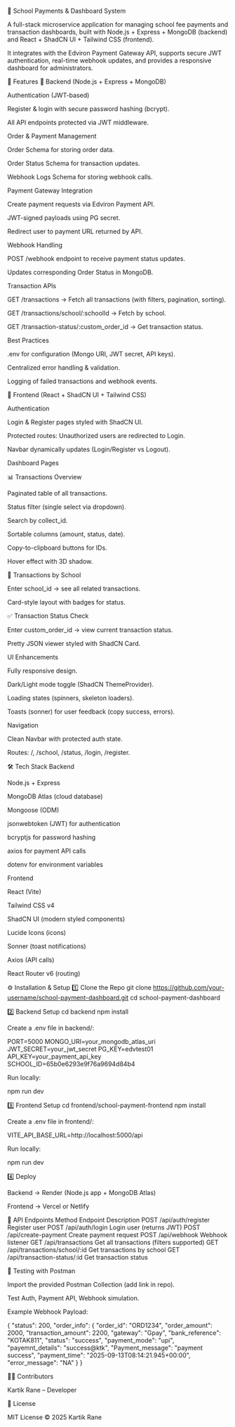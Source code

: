 🏫 School Payments & Dashboard System

A full-stack microservice application for managing school fee payments and transaction dashboards, built with Node.js + Express + MongoDB (backend) and React + ShadCN UI + Tailwind CSS (frontend).

It integrates with the Edviron Payment Gateway API, supports secure JWT authentication, real-time webhook updates, and provides a responsive dashboard for administrators.

🚀 Features
🔹 Backend (Node.js + Express + MongoDB)

Authentication (JWT-based)

Register & login with secure password hashing (bcrypt).

All API endpoints protected via JWT middleware.

Order & Payment Management

Order Schema for storing order data.

Order Status Schema for transaction updates.

Webhook Logs Schema for storing webhook calls.

Payment Gateway Integration

Create payment requests via Edviron Payment API.

JWT-signed payloads using PG secret.

Redirect user to payment URL returned by API.

Webhook Handling

POST /webhook endpoint to receive payment status updates.

Updates corresponding Order Status in MongoDB.

Transaction APIs

GET /transactions → Fetch all transactions (with filters, pagination, sorting).

GET /transactions/school/:schoolId → Fetch by school.

GET /transaction-status/:custom_order_id → Get transaction status.

Best Practices

.env for configuration (Mongo URI, JWT secret, API keys).

Centralized error handling & validation.

Logging of failed transactions and webhook events.

🔹 Frontend (React + ShadCN UI + Tailwind CSS)

Authentication

Login & Register pages styled with ShadCN UI.

Protected routes: Unauthorized users are redirected to Login.

Navbar dynamically updates (Login/Register vs Logout).

Dashboard Pages

📊 Transactions Overview

Paginated table of all transactions.

Status filter (single select via dropdown).

Search by collect_id.

Sortable columns (amount, status, date).

Copy-to-clipboard buttons for IDs.

Hover effect with 3D shadow.

🏫 Transactions by School

Enter school_id → see all related transactions.

Card-style layout with badges for status.

✅ Transaction Status Check

Enter custom_order_id → view current transaction status.

Pretty JSON viewer styled with ShadCN Card.

UI Enhancements

Fully responsive design.

Dark/Light mode toggle (ShadCN ThemeProvider).

Loading states (spinners, skeleton loaders).

Toasts (sonner) for user feedback (copy success, errors).

Navigation

Clean Navbar with protected auth state.

Routes: /, /school, /status, /login, /register.

🛠️ Tech Stack
Backend

Node.js + Express

MongoDB Atlas (cloud database)

Mongoose (ODM)

jsonwebtoken (JWT) for authentication

bcryptjs for password hashing

axios for payment API calls

dotenv for environment variables

Frontend

React (Vite)

Tailwind CSS v4

ShadCN UI (modern styled components)

Lucide Icons (icons)

Sonner (toast notifications)

Axios (API calls)

React Router v6 (routing)

⚙️ Installation & Setup
1️⃣ Clone the Repo
git clone https://github.com/your-username/school-payment-dashboard.git
cd school-payment-dashboard

2️⃣ Backend Setup
cd backend
npm install


Create a .env file in backend/:

PORT=5000
MONGO_URI=your_mongodb_atlas_uri
JWT_SECRET=your_jwt_secret
PG_KEY=edvtest01
API_KEY=your_payment_api_key
SCHOOL_ID=65b0e6293e9f76a9694d84b4


Run locally:

npm run dev

3️⃣ Frontend Setup
cd frontend/school-payment-frontend
npm install


Create a .env file in frontend/:

VITE_API_BASE_URL=http://localhost:5000/api


Run locally:

npm run dev

4️⃣ Deploy

Backend → Render
 (Node.js app + MongoDB Atlas)

Frontend → Vercel
 or Netlify

🔗 API Endpoints
Method	Endpoint	Description
POST	/api/auth/register	Register user
POST	/api/auth/login	Login user (returns JWT)
POST	/api/create-payment	Create payment request
POST	/api/webhook	Webhook listener
GET	/api/transactions	Get all transactions (filters supported)
GET	/api/transactions/school/:id	Get transactions by school
GET	/api/transaction-status/:id	Get transaction status

🧪 Testing with Postman

Import the provided Postman Collection (add link in repo).

Test Auth, Payment API, Webhook simulation.

Example Webhook Payload:

{
  "status": 200,
  "order_info": {
    "order_id": "ORD1234",
    "order_amount": 2000,
    "transaction_amount": 2200,
    "gateway": "Gpay",
    "bank_reference": "KOTAK811",
    "status": "success",
    "payment_mode": "upi",
    "payemnt_details": "success@ktk",
    "Payment_message": "payment success",
    "payment_time": "2025-09-13T08:14:21.945+00:00",
    "error_message": "NA"
  }
}

👨‍💻 Contributors

Kartik Rane – Developer

📜 License

MIT License © 2025 Kartik Rane